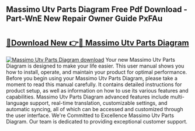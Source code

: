 ## Massimo Utv Parts Diagram Free Pdf Download - Part-WnE New Repair Owner Guide PxFAu

# <h2><a href="http://dfq432j.blite.top/?on=Massimo+Utv+Parts+Diagram">🔗Download New 👉🔴 Massimo Utv Parts Diagram</a></h2>

[![Massimo Utv Parts Diagram download](https://i.imgur.com/lujVjoI.png)](http://dfq432j.blite.top/?on=Massimo+Utv+Parts+Diagram)
Your new Massimo Utv Parts Diagram is designed to make your life easier. This user manual shows you how to install, operate, and maintain your product for optimal performance. Before you begin using your Massimo Utv Parts Diagram, please take a moment to read this manual carefully. It contains detailed instructions for product setup, as well as information on how to use its various features and capabilities. Massimo Utv Parts Diagram advanced features include multi-language support, real-time translation, customizable settings, and automatic syncing, all of which can be accessed and customized through the user interface. We're Committed to Excellence Massimo Utv Parts Diagram. Our team is dedicated to providing exceptional customer support.
